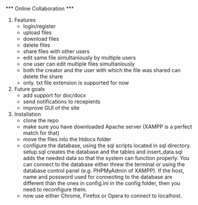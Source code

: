 *** Online Collaboration ***
1. Features
	- login/register
	- upload files
	- download files
	- delete files
	- share files with other users
	- edit same file simultaniously by multiple users
	- one user can edit multiple files simultaniously
	- both the creator and the user with which the file was shared can delete the share
	- only. txt file extension is supported for now
2. Future goals
	- add support for doc/docx
	- send notifications to recepients
	- improve GUI of the site
3. Installation
	- clone the repo
	- make sure you have downloaded Apache server (XAMPP is a perfect match for that)
	- move the files into the htdocs folder
	- configure the database, using the sql scripts located in sql directory. setup.sql creates the database and the tables
	  and insert_data.sql adds the needed data so that the system can function properly. You can connect to the database either threw the
	  terminal or using the database control panel (e.g. PHPMyAdmin of XAMPP). If the host, name and possword used for connecting to the
	  database are different than the ones in config.ini in the config folder, then you need to reconfigure them.
	- now use either Chrome, Firefox or Opera to connect to localhost.
